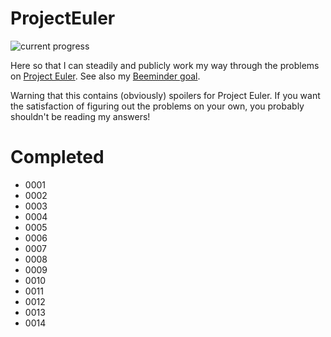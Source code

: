 # ProjectEuler
![current progress](https://projecteuler.net/profile/zedjacobi.png)

Here so that I can steadily and publicly work my way through the problems on 
[Project Euler](https://projecteuler.net). See also my 
[Beeminder goal](https://www.beeminder.com/zacharyjacobi/euler).

Warning that this contains (obviously) spoilers for Project Euler. If you want
the satisfaction of figuring out the problems on your own, you probably shouldn't
be reading my answers!


# Completed
* 0001
* 0002
* 0003
* 0004
* 0005
* 0006
* 0007
* 0008
* 0009
* 0010
* 0011
* 0012
* 0013
* 0014
